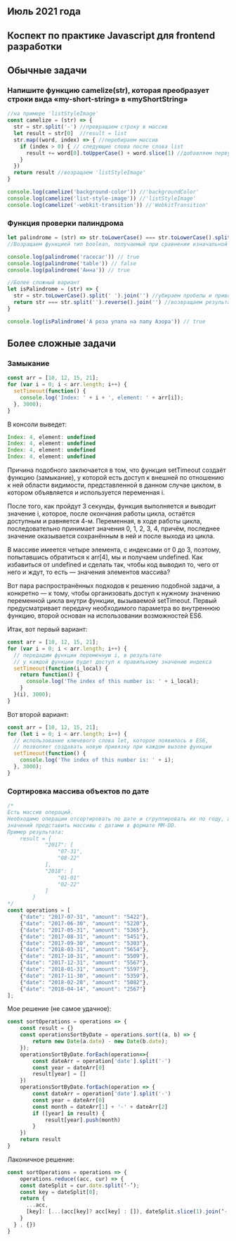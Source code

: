 ## Июль 2021 года
## Коспект по практике Javascript для frontend разработки

## Обычные задачи
### Напишите функцию camelize(str), которая преобразует строки вида «my-short-string» в «myShortString»
```javascript
//на примере 'listStyleImage'
const camelize = (str) => {
  str = str.split('-') //превращаем строку в массив
  let result = str[0]  //result = list
  str.map((word, index) => { //перебираем массив
    if (index > 0) { // следующие слова после слова list
      result += word[0].toUpperCase() + word.slice(1) //добавляем первую букву и остальное слово
    }
  })
  return result //возращаем 'listStyleImage'
}

console.log(camelize('background-color')) //'backgroundColor'
console.log(camelize('list-style-image')) //'listStyleImage'
console.log(camelize('-webkit-transition')) //'WebkitTransition'
```

### Функция проверки палиндрома
```javascript
let palindrome = (str) => str.toLowerCase() === str.toLowerCase().split('').reverse().join('')  
//Возращаем функцией тип boolean, получаемый при сравнении изначальной строки и перевернутой (буквы приводим в один регистр).  

console.log(palindrome('racecar')) // true
console.log(palindrome('table')) // false
console.log(palindrome('Анна')) // true

//Более сложный вариант
let isPalindrome = (str) => {
  str = str.toLowerCase().split(' ').join('') //убираем пробелы и приводим все буквы к одному регистру в изначальной строке
  return str === str.split('').reverse().join('') //возвращаем результат сравнения
}

console.log(isPalindrome('А роза упала на лапу Азора')) // true
```


## Более сложные задачи
### Замыкание
```javascript
const arr = [10, 12, 15, 21];
for (var i = 0; i < arr.length; i++) {
  setTimeout(function() {
    console.log('Index: ' + i + ', element: ' + arr[i]);
  }, 3000);
}
```
В консоли выведет:
```javascript
Index: 4, element: undefined
Index: 4, element: undefined
Index: 4, element: undefined
Index: 4, element: undefined
```


Причина подобного заключается в том, что функция setTimeout создаёт функцию (замыкание), у которой есть доступ к внешней по отношению к ней области видимости, представленной в данном случае циклом, в котором объявляется и используется переменная i.

После того, как пройдут 3 секунды, функция выполняется и выводит значение i, которое, после окончания работы цикла, остаётся доступным и равняется 4-м. Переменная, в ходе работы цикла, последовательно принимает значения 0, 1, 2, 3, 4, причём, последнее значение оказывается сохранённым в ней и после выхода из цикла.

В массиве имеется четыре элемента, с индексами от 0 до 3, поэтому, попытавшись обратиться к arr[4], мы и получаем undefined. Как избавиться от undefined и сделать так, чтобы код выводил то, чего от него и ждут, то есть — значения элементов массива?  

Вот пара распространённых подходов к решению подобной задачи, а конкретно — к тому, чтобы организовать доступ к нужному значению переменной цикла внутри функции, вызываемой setTimeout. Первый предусматривает передачу необходимого параметра во внутреннюю функцию, второй основан на использовании возможностей ES6.  

Итак, вот первый вариант:  
```javascript
const arr = [10, 12, 15, 21];  
for (var i = 0; i < arr.length; i++) {  
  // передадим функции переменную i, в результате  
  // у каждой функции будет доступ к правильному значению индекса  
  setTimeout(function(i_local) {  
    return function() {  
      console.log('The index of this number is: ' + i_local);  
    }  
  }(i), 3000);  
}
```

Вот второй вариант:  
```javascript
const arr = [10, 12, 15, 21];  
for (let i = 0; i < arr.length; i++) {  
  // использование ключевого слова let, которое появилось в ES6,  
  // позволяет создавать новую привязку при каждом вызове функции  
  setTimeout(function() {  
    console.log('The index of this number is: ' + i);  
  }, 3000);  
}
```

### Сортировка массива объектов по дате
```javascript
/*
Есть массив операций.
Необходимо операции отсортировать по дате и сгруппировать их по году, а в качестве
значений представить массивы c датами в формате MM-DD.
Пример результата:
    result = {
            "2017": [
                "07-31",
                "08-22"
            ],
            "2018": [
                "01-01"
                "02-22"
            ]
        }
*/
const operations = [
    {"date": "2017-07-31", "amount": "5422"},
    {"date": "2017-06-30", "amount": "5220"},
    {"date": "2017-05-31", "amount": "5365"},
    {"date": "2017-08-31", "amount": "5451"},
    {"date": "2017-09-30", "amount": "5303"},
    {"date": "2018-03-31", "amount": "5654"},
    {"date": "2017-10-31", "amount": "5509"},
    {"date": "2017-12-31", "amount": "5567"},
    {"date": "2018-01-31", "amount": "5597"},
    {"date": "2017-11-30", "amount": "5359"},
    {"date": "2018-02-28", "amount": "5082"},
    {"date": "2018-04-14", "amount": "2567"}
];
```

Мое решение (не самое удачное):  
```javascript
const sortOperations = operations => {
    const result = {}
    const operationsSortByDate = operations.sort((a, b) => {
        return new Date(a.date) - new Date(b.date);
    });
    operationsSortByDate.forEach(operation=>{
        const dateArr = operation['date'].split('-')
        const year = dateArr[0]
        result[year] = []
    })
    operationsSortByDate.forEach(operation => {
        const dateArr = operation['date'].split('-')
        const year = dateArr[0]
        const month = dateArr[1] + '-' + dateArr[2]
        if ([year] in result) {
            result[year].push(month)
        }
    })
    return result
}
```

Лаконичное решение:  
```javascript
const sortOperations = operations => {
    operations.reduce((acc, cur) => {
    const dateSplit = cur.date.split(‘-’);
    const key = dateSplit[0];
    return {
      ...acc,
      [key]: [...(acc[key]? acc[key] : []), dateSplit.slice(1).join(‘-’)].sort()
    }
  } , {})
}
```
